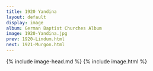 ```yaml
---
title: 1920 Yandina
layout: default
display: image
album: German Baptist Churches Album
image: 1920-Yandina.jpg
prev: 1920-Lindum.html
next: 1921-Murgon.html
---
```

{% include image-head.md %}
{% include image.html %}